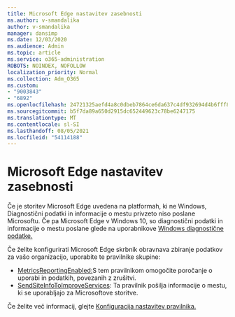 ```yaml
---
title: Microsoft Edge nastavitev zasebnosti
ms.author: v-smandalika
author: v-smandalika
manager: dansimp
ms.date: 12/03/2020
ms.audience: Admin
ms.topic: article
ms.service: o365-administration
ROBOTS: NOINDEX, NOFOLLOW
localization_priority: Normal
ms.collection: Adm_O365
ms.custom:
- "9003843"
- "6892"
ms.openlocfilehash: 24721325aefd4a8c0dbeb7864ce6da637c4df932694d4b6fff80cab5bb5b4319
ms.sourcegitcommit: b5f7da89a650d2915dc652449623c78be6247175
ms.translationtype: MT
ms.contentlocale: sl-SI
ms.lasthandoff: 08/05/2021
ms.locfileid: "54114188"
---
```

# <a name="microsoft-edge-configure-privacy-settings"></a>Microsoft Edge nastavitev zasebnosti

Če je storitev Microsoft Edge uvedena na platformah, ki ne Windows, Diagnostični podatki in informacije o mestu privzeto niso poslane Microsoftu. Če pa Microsoft Edge v Windows 10, so diagnostični podatki in informacije o mestu poslane glede na uporabnikove [Windows diagnostične podatke.](https://docs.microsoft.com/windows/privacy/configure-windows-diagnostic-data-in-your-organization)

Če želite konfigurirati Microsoft Edge skrbnik obravnava zbiranje podatkov za vašo organizacijo, uporabite te pravilnike skupine:
- [MetricsReportingEnabled:](https://docs.microsoft.com/DeployEdge/microsoft-edge-policies#metricsreportingenabled)S tem pravilnikom omogočite poročanje o uporabi in podatkih, povezanih z zrušitvi.
- [SendSiteInfoToImproveServices](https://docs.microsoft.com/DeployEdge/microsoft-edge-policies#sendsiteinfotoimproveservices): Ta pravilnik pošilja informacije o mestu, ki se uporabljajo za Microsoftove storitve.

Če želite več informacij, glejte [Konfiguracija nastavitev pravilnika.](https://docs.microsoft.com/deployedge/microsoft-edge-enterprise-privacy-settings#configure-policy-settings)